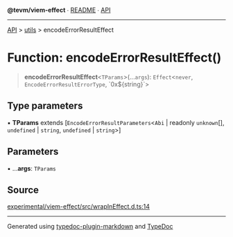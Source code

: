 **@tevm/viem-effect** ∙ [README](../../README.md) ∙ [API](../../API.md)

***

[API](../../API.md) > [utils](../README.md) > encodeErrorResultEffect

# Function: encodeErrorResultEffect()

> **encodeErrorResultEffect**\<`TParams`\>(...`args`): `Effect`\<`never`, `EncodeErrorResultErrorType`, \`0x${string}\`\>

## Type parameters

▪ **TParams** extends [`EncodeErrorResultParameters`\<`Abi` \| readonly `unknown`[], `undefined` \| `string`, `undefined` \| `string`\>]

## Parameters

▪ ...**args**: `TParams`

## Source

[experimental/viem-effect/src/wrapInEffect.d.ts:14](https://github.com/evmts/tevm-monorepo/blob/main/experimental/viem-effect/src/wrapInEffect.d.ts#L14)

***
Generated using [typedoc-plugin-markdown](https://www.npmjs.com/package/typedoc-plugin-markdown) and [TypeDoc](https://typedoc.org/)

